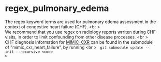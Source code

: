 # regex_pulmonary_edema

The regex keyword terms are used for pulmonary edema assessment in the context of congestive heart failure (CHF). <br \>  
We recommend that you use regex on radiology reports wrriten during CHF visits, in order to limit confounding from other disease processes. <br \>
CHF diagnosis information for [MIMIC-CXR](https://physionet.org/content/mimic-cxr/2.0.0/) can be found in the submodule of "mimic_cxr_heart_failure", by running <br \>
<code> git submodule update --init --recursive <code \>
